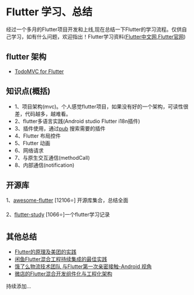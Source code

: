 # Flutter 学习、总结
经过一个多月的Flutter项目开发和上线,现在总结一下Flutter的学习流程。仅供自己学习，如有什么问题，欢迎指出！Flutter学习资料([Flutter中文网](https://flutterchina.club),[Flutter官网](https://flutterchina.club))


## flutter 架构

- [TodoMVC for Flutter ](https://github.com/brianegan/flutter_architecture_samples)

## 知识点(概括)
- 1、项目架构(mvc)。个人感觉flutter项目，如果没有好的一个架构，可读性很差，代码越多，越难看。
- 2、flutter多语言实践(Android studio Flutter i18n插件)
- 3、插件使用，通过[pub](https://pub.dartlang.org/packages/) 搜索需要的插件
- 4、Flutter 布局控件
- 5、Flutter 动画
- 6、网络请求
- 7、与原生交互通信(methodCall)
- 8、内部通信(notification)

## 开源库

1、[awesome-flutter](https://github.com/Solido/awesome-flutter) [12106⭐] 开源库集合，总结全面

2、[flutter-study](https://github.com/yang7229693/flutter-study) [1066⭐]一个flutter学习记录

## 其他总结

- [Flutter的原理及美团的实践](https://mp.weixin.qq.com/s/cJjKZCqc8UuzvEtxK1BJCw)
- [闲鱼Flutter混合工程持续集成的最佳实践](https://yq.aliyun.com/articles/618599)
- [饿了么物流技术团队 与Flutter第一次亲密接触-Android 视角](https://juejin.im/post/5b8d46c3e51d4538e710bc78)
- [微店的Flutter混合开发组件化与工程化架构](https://juejin.im/post/5c346ad8e51d4551ea7f0fdf)

持续添加...

